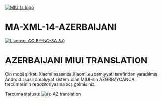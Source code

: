 [![MIUI14 logo](https://i.imgur.com/idmH8Nu.png)](https://xiaomi.eu/)

# MA-XML-14-AZERBAIJANI

[![License: CC BY-NC-SA 3.0](https://img.shields.io/badge/license-CC%20BY--NC--SA%203.0-lightgrey.svg)](http://creativecommons.org/licenses/by-nc-sa/3.0/)

# AZERBAIJANI MIUI TRANSLATION

Çin mobil şirkəti Xiaomi əsasında Xiaomi.eu cəmiyyəti tərəfindən yaradılmış Android əsaslı əməliyyat sistemi olan MIUI-nin AZƏRBAYCANCA tərcüməsinin repozitoriyasına xoş gəlmisiniz.

Tərcümə statusu: ![az-AZ translation](https://img.shields.io/badge/az--AZ-100%25-blue?logo=crowdin)
